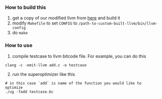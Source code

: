 ### How to build this
1. get a copy of our modified llvm from [here](https://github.com/DSrcl/expert-disco) and build it
2. modify `Makefile` to set `CONFIG` to `/path-to-custom-built-llvm/bin/llvm-config`
3. do `make`

### How to use
1. compile testcase to llvm bitcode file. For example, you can do this
```
clang -c -emit-llvm add.c -o testcase
```
2. run the superoptimizer like this
```
# in this case `add` is name of the function you would like to optimize
./ug -fadd testcase.bc
```
